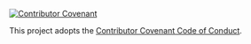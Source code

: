 [![Contributor Covenant](https://img.shields.io/badge/Contributor%20Covenant-2.1-4baaaa.svg)](https://avanade.github.io/code-of-conduct/)

This project adopts the [Contributor Covenant Code of Conduct](https://avanade.github.io/code-of-conduct/).